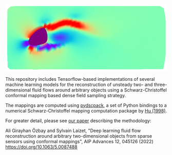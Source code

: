 ![](readme.png)

This repository includes Tensorflow-based implementations of several machine learning models for the reconstruction of unsteady two- and three-dimensional fluid flows around arbitrary objects using a Schwarz-Christoffel conformal mapping based dense field sampling strategy.

The mappings are computed using [pydscpack](https://github.com/aligirayhanozbay/pydscpack), a set of Python bindings to a numerical Schwarz-Christoffel mapping computation package by [Hu (1998)](https://dl.acm.org/doi/10.1145/292395.291204).

For greater detail, please see [our paper](https://doi.org/10.1063/5.0087488) describing the methodology:

Ali Girayhan Özbay and Sylvain Laizet, "Deep learning fluid flow reconstruction around arbitrary two-dimensional objects from sparse sensors using conformal mappings", AIP Advances 12, 045126 (2022) https://doi.org/10.1063/5.0087488 
